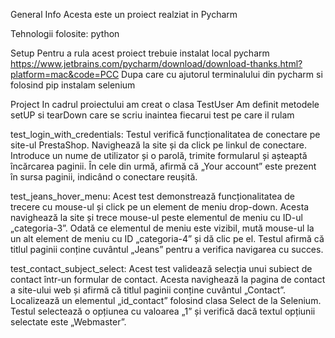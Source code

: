 General Info
Acesta este un proiect realziat in Pycharm 

Tehnologii folosite:
python

Setup
Pentru a rula acest proiect trebuie instalat local pycharm
https://www.jetbrains.com/pycharm/download/download-thanks.html?platform=mac&code=PCC
Dupa care cu ajutorul terminalului din pycharm si folosind pip instalam selenium

Project
In cadrul proiectului am creat o clasa TestUser
Am definit metodele setUP si tearDown care se scriu inaintea fiecarui test pe care il rulam

test_login_with_credentials:
Testul verifică funcționalitatea de conectare pe site-ul PrestaShop.
Navighează la site și da click pe linkul de conectare.
Introduce un nume de utilizator și o parolă, trimite formularul și așteaptă încărcarea paginii.
În cele din urmă, afirmă că „Your account” este prezent în sursa paginii, indicând o conectare reușită.

test_jeans_hover_menu:
Acest test demonstrează funcționalitatea de trecere cu mouse-ul și click pe un element de meniu drop-down.
Acesta navighează la site și trece mouse-ul peste elementul de meniu cu ID-ul „categoria-3”.
Odată ce elementul de meniu este vizibil, mută mouse-ul la un alt element de meniu cu ID „categoria-4” și dă clic pe el.
Testul afirmă că titlul paginii conține cuvântul „Jeans” pentru a verifica navigarea cu succes.

test_contact_subject_select:
Acest test validează selecția unui subiect de contact într-un formular de contact.
Acesta navighează la pagina de contact a site-ului web și afirmă că titlul paginii conține cuvântul „Contact”.
Localizează un elementul „id_contact” folosind clasa Select de la Selenium.
Testul selectează o opțiunea cu valoarea „1” și verifică dacă textul opțiunii selectate este „Webmaster”.







